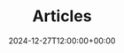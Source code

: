 ---
weight: 300000
title: "Articles"
description: "Explore the latest articles on HigherEduSpot, offering insights, career advice, and the latest trends in higher education. Stay informed with expert articles, news updates, and practical resources for students, faculty, and professionals in academia. Whether you're looking for job opportunities, university programs, or career development tips, our articles provide valuable content to support your journey in higher education."
icon: database
date: 2024-12-27T12:00:00+00:00
---